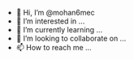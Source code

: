 - 👋 Hi, I’m @mohan6mec
- 👀 I’m interested in ...
- 🌱 I’m currently learning ...
- 💞️ I’m looking to collaborate on ...
- 📫 How to reach me ...

<!---
mohan6mec/mohan6mec is a ✨ special ✨ repository because its `README.md` (this file) appears on your GitHub profile.
You can click the Preview link to take a look at your changes.
--->
